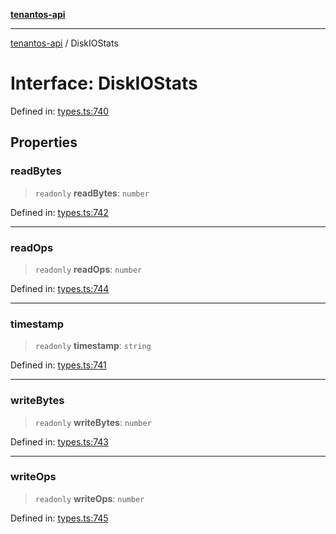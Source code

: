 [**tenantos-api**](../README.md)

***

[tenantos-api](../globals.md) / DiskIOStats

# Interface: DiskIOStats

Defined in: [types.ts:740](https://github.com/shadmanZero/tenantos-api/blob/5456fdea44f46a63455944d4982f5327cbeb3156/src/types.ts#L740)

## Properties

### readBytes

> `readonly` **readBytes**: `number`

Defined in: [types.ts:742](https://github.com/shadmanZero/tenantos-api/blob/5456fdea44f46a63455944d4982f5327cbeb3156/src/types.ts#L742)

***

### readOps

> `readonly` **readOps**: `number`

Defined in: [types.ts:744](https://github.com/shadmanZero/tenantos-api/blob/5456fdea44f46a63455944d4982f5327cbeb3156/src/types.ts#L744)

***

### timestamp

> `readonly` **timestamp**: `string`

Defined in: [types.ts:741](https://github.com/shadmanZero/tenantos-api/blob/5456fdea44f46a63455944d4982f5327cbeb3156/src/types.ts#L741)

***

### writeBytes

> `readonly` **writeBytes**: `number`

Defined in: [types.ts:743](https://github.com/shadmanZero/tenantos-api/blob/5456fdea44f46a63455944d4982f5327cbeb3156/src/types.ts#L743)

***

### writeOps

> `readonly` **writeOps**: `number`

Defined in: [types.ts:745](https://github.com/shadmanZero/tenantos-api/blob/5456fdea44f46a63455944d4982f5327cbeb3156/src/types.ts#L745)
